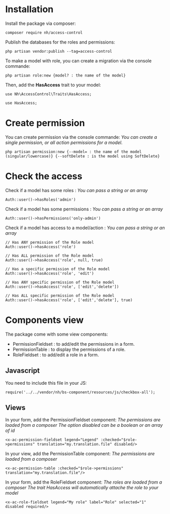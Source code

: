 # Installation

Install the package via composer:

```
composer require nh/access-control
```

Publish the databases for the roles and permissions:

```
php artisan vendor:publish --tag=access-control
```

To make a model with role, you can create a migration via the console commande:

```
php artisan role:new {model? : the name of the model}
```

Then, add the **HasAccess** trait to your model:

```
use Nh\AccessControl\Traits\HasAccess;

use HasAccess;
```

# Create permission

You can create permission via the console commande:
*You can create a single permission, or all action permissions for a model.*

```
php artisan permission:new {--model= : the name of the model (singular/lowercase)} {--softDelete : is the model using SoftDelete}
```


# Check the access

Check if a model has some roles :
*You can pass a string or an array*

```
Auth::user()->hasRoles('admin')
```

Check if a model has some permissions :
*You can pass a string or an array*

```
Auth::user()->hasPermissions('only-admin')
```

Check if a model has access to a model/action :
*You can pass a string or an array*

```
// Has ANY permission of the Role model
Auth::user()->hasAccess('role')

// Has ALL permission of the Role model
Auth::user()->hasAccess('role', null, true)

// Has a specific permission of the Role model
Auth::user()->hasAccess('role', 'edit')

// Has ANY specific permission of the Role model
Auth::user()->hasAccess('role', ['edit','delete'])

// Has ALL specific permission of the Role model
Auth::user()->hasAccess('role', ['edit','delete'], true)
```

# Components view

The package come with some view components:

- PermissionFieldset : to add/edit the permissions in a form.
- PermissionTable : to display the permissions of a role.
- RoleFieldset : to add/edit a role in a form.

## Javascript

You need to include this file in your JS:

```
require('../../vendor/nh/bs-component/resources/js/checkbox-all');
```

## Views

In your form, add the PermissionFieldset component:
*The permissions are loaded from a composer*
*The option disabled can be a boolean or an array of id*

```
<x-ac-permission-fieldset legend="Legend" :checked="$role->permissions" translation="my.translation.file" disabled/>
```

In your view, add the PermissionTable component:
*The permissions are loaded from a composer*

```
<x-ac-permission-table :checked="$role->permissions" translation="my.translation.file"/>
```

In your form, add the RoleFieldset component:
*The roles are loaded from a composer*
*The trait HasAccess will automatically attache the role to your model*

```
<x-ac-role-fieldset legend="My role" label="Role" selected="1" disabled required/>
```
